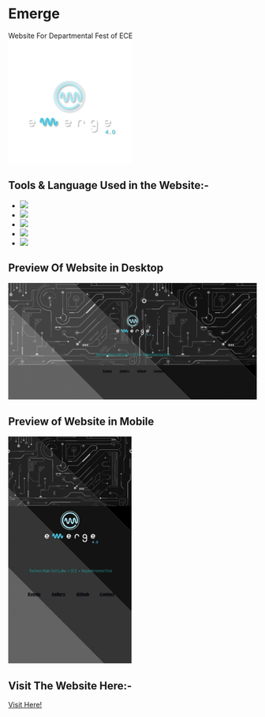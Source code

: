# Emerge

Website For Departmental Fest of ECE
<img align="centre" width="250" src="./assets/css/images/Emerge colored.png">


## Tools & Language Used in the Website:-
<ul>
<li><img width ="75" src="https://cdn.jsdelivr.net/gh/devicons/devicon/icons/vscode/vscode-original-wordmark.svg" /></li>
<li><img width ="75" src="https://cdn.jsdelivr.net/gh/devicons/devicon/icons/html5/html5-original-wordmark.svg" /></li>  
<li><img width ="75" src="https://cdn.jsdelivr.net/gh/devicons/devicon/icons/css3/css3-original-wordmark.svg" /></li>
<li><img width="75" src="https://cdn.jsdelivr.net/gh/devicons/devicon/icons/sass/sass-original.svg" /></li>
<li><img width ="75" src="https://cdn.jsdelivr.net/gh/devicons/devicon/icons/javascript/javascript-original.svg" /></li>
</ul>

## Preview Of Website in Desktop
<img width="650" src="./img/deskpre.png">

## Preview of Website in Mobile
<img width="250" src="./img/Mobpre.jpg">


## Visit The Website Here:-
[Visit Here!](https://emerge-ece-tmsl.vercel.app/)
